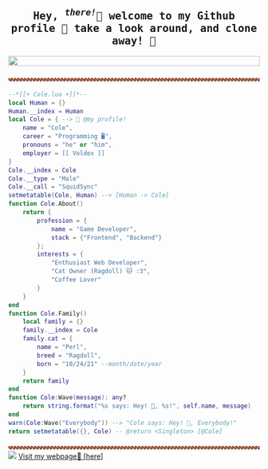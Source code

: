 <h2 align="center">
    <samp>Hey, <sup><i>there!</i></sup>👋 welcome to my Github profile 🧑
        take a look around, and clone away! 🔨</samp> 
</h2>
<p align="center">
  <img width="100%" height="70%" src="assets/deepsea.gif">
</p>
<img src="assets/line.png">

```lua
--*[[+ Cole.lua +]]*--
local Human = {}
Human.__index = Human
local Cole = { --> 🧑 @my profile!
    name = "Cole",
    career = "Programming 🖥️",
    pronouns = "he" or "him",
    employer = [[ Voldex ]]
}
Cole.__index = Cole
Cole.__type = "Male"
Cole.__call = "SquidSync"
setmetatable(Cole, Human) --> [Human -> Cole]
function Cole.About()
    return {
        profession = {
            name = "Game Developer",
            stack = {"Frontend", "Backend"}
        };
        interests = {
            "Enthusiast Web Developer",
            "Cat Owner (Ragdoll) 🐱 :3",
            "Coffee Lover"
        }
    }
end
function Cole.Family()
    local family = {}
    family.__index = Cole
    family.cat = {
        name = "Perl",
        breed = "Ragdoll",
        born = "10/24/21" --month/date/year
    }
    return family
end
function Cole:Wave(message): any?
    return string.format("%s says: Hey! 👋, %s!", self.name, message)
end
warn(Cole:Wave("Everybody")) --> "Cole says: Hey! 👋, Everybody!"
return setmetatable({}, Cole) -- @return <Singleton> [@Cole]
```

<img src="assets/line.png">
<img src="assets/desktop.png">
<a href="https://squidsync.com/" style="text-align:center">Visit my webpage📃 [here]</a>